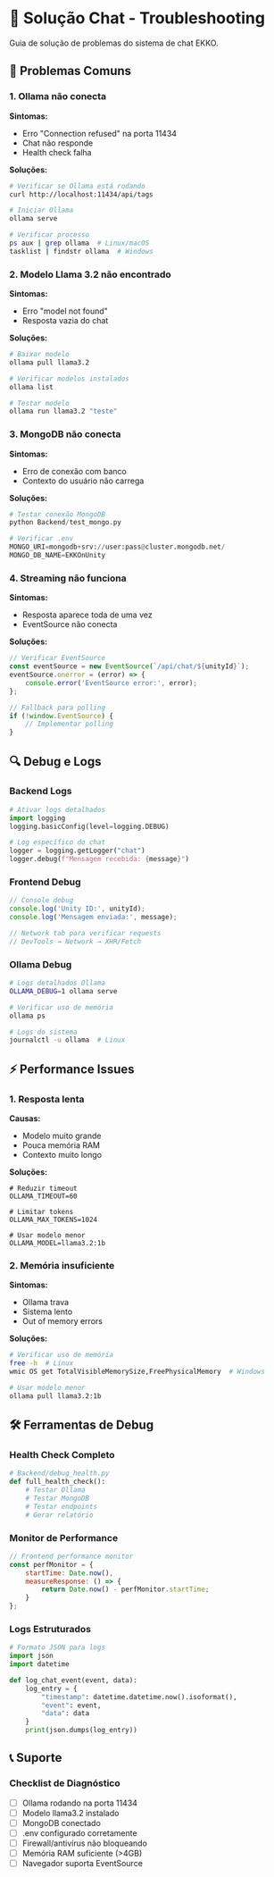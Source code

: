 # 🔧 Solução Chat - Troubleshooting

Guia de solução de problemas do sistema de chat EKKO.

## 🚨 Problemas Comuns

### 1. **Ollama não conecta**

**Sintomas:**
- Erro "Connection refused" na porta 11434
- Chat não responde
- Health check falha

**Soluções:**
```bash
# Verificar se Ollama está rodando
curl http://localhost:11434/api/tags

# Iniciar Ollama
ollama serve

# Verificar processo
ps aux | grep ollama  # Linux/macOS
tasklist | findstr ollama  # Windows
```

### 2. **Modelo Llama 3.2 não encontrado**

**Sintomas:**
- Erro "model not found"
- Resposta vazia do chat

**Soluções:**
```bash
# Baixar modelo
ollama pull llama3.2

# Verificar modelos instalados
ollama list

# Testar modelo
ollama run llama3.2 "teste"
```

### 3. **MongoDB não conecta**

**Sintomas:**
- Erro de conexão com banco
- Contexto do usuário não carrega

**Soluções:**
```python
# Testar conexão MongoDB
python Backend/test_mongo.py

# Verificar .env
MONGO_URI=mongodb+srv://user:pass@cluster.mongodb.net/
MONGO_DB_NAME=EKKOnUnity
```

### 4. **Streaming não funciona**

**Sintomas:**
- Resposta aparece toda de uma vez
- EventSource não conecta

**Soluções:**
```javascript
// Verificar EventSource
const eventSource = new EventSource(`/api/chat/${unityId}`);
eventSource.onerror = (error) => {
    console.error('EventSource error:', error);
};

// Fallback para polling
if (!window.EventSource) {
    // Implementar polling
}
```

## 🔍 Debug e Logs

### Backend Logs
```python
# Ativar logs detalhados
import logging
logging.basicConfig(level=logging.DEBUG)

# Log específico do chat
logger = logging.getLogger("chat")
logger.debug(f"Mensagem recebida: {message}")
```

### Frontend Debug
```javascript
// Console debug
console.log('Unity ID:', unityId);
console.log('Mensagem enviada:', message);

// Network tab para verificar requests
// DevTools → Network → XHR/Fetch
```

### Ollama Debug
```bash
# Logs detalhados Ollama
OLLAMA_DEBUG=1 ollama serve

# Verificar uso de memória
ollama ps

# Logs do sistema
journalctl -u ollama  # Linux
```

## ⚡ Performance Issues

### 1. **Resposta lenta**

**Causas:**
- Modelo muito grande
- Pouca memória RAM
- Contexto muito longo

**Soluções:**
```env
# Reduzir timeout
OLLAMA_TIMEOUT=60

# Limitar tokens
OLLAMA_MAX_TOKENS=1024

# Usar modelo menor
OLLAMA_MODEL=llama3.2:1b
```

### 2. **Memória insuficiente**

**Sintomas:**
- Ollama trava
- Sistema lento
- Out of memory errors

**Soluções:**
```bash
# Verificar uso de memória
free -h  # Linux
wmic OS get TotalVisibleMemorySize,FreePhysicalMemory  # Windows

# Usar modelo menor
ollama pull llama3.2:1b
```

## 🛠️ Ferramentas de Debug

### Health Check Completo
```python
# Backend/debug_health.py
def full_health_check():
    # Testar Ollama
    # Testar MongoDB
    # Testar endpoints
    # Gerar relatório
```

### Monitor de Performance
```javascript
// Frontend performance monitor
const perfMonitor = {
    startTime: Date.now(),
    measureResponse: () => {
        return Date.now() - perfMonitor.startTime;
    }
};
```

### Logs Estruturados
```python
# Formato JSON para logs
import json
import datetime

def log_chat_event(event, data):
    log_entry = {
        "timestamp": datetime.datetime.now().isoformat(),
        "event": event,
        "data": data
    }
    print(json.dumps(log_entry))
```

## 📞 Suporte

### Checklist de Diagnóstico
- [ ] Ollama rodando na porta 11434
- [ ] Modelo llama3.2 instalado
- [ ] MongoDB conectado
- [ ] .env configurado corretamente
- [ ] Firewall/antivírus não bloqueando
- [ ] Memória RAM suficiente (>4GB)
- [ ] Navegador suporta EventSource